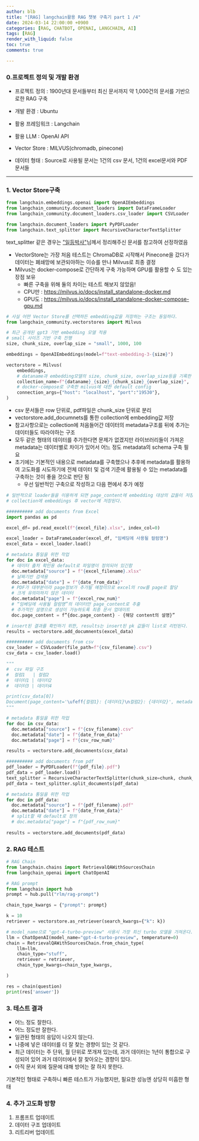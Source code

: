 ```yaml
---
author: blb
title: "[RAG] langchain활용 RAG 챗봇 구축기 part 1 /4"
date: 2024-03-14 22:00:00 +0900
categories: [RAG, CHATBOT, OPENAI, LANGCHAIN, AI]
tags: [RAG]
render_with_liquid: false
toc: true
comments: true

---
```


### 0.프로젝트 정의 및 개발 환경

- 프로젝트 정의 : 1900년대 문서들부터 최신 문서까지 약 1,000건의 문서를 기반으로한 RAG 구축

- 개발 환경 : Ubuntu

- 활용 프레임워크 : Langchain
- 활용 LLM : OpenAI API
- Vector Store : MILVUS(chromadb, pinecone)

- 데이터 형태 : Source로 사용될 문서는 1건의 csv 문서, 1건의 excel문서와 PDF 문서들

----

### 1. Vector Store구축


```python
from langchain.embeddings.openai import OpenAIEmbeddings
from langchain_community.document_loaders import DataFrameLoader
from langchain_community.document_loaders.csv_loader import CSVLoader

from langchain.document_loaders import PyPDFLoader
from langchain.text_splitter import RecursiveCharacterTextSplitter
```

text_splitter 같은 경우는 ["일등박사"](https://drfirst.tistory.com/entry/langchain%EA%B3%B5%EB%B6%80-Input-%ED%85%8D%EC%8A%A4%ED%8A%B8%EA%B0%80-%EB%84%88%EB%AC%B4-%EA%B8%B8%EB%95%8C-Text-Spitter-feat-RecursiveCharacterTextSplitter)님께서 정리해주신 문서를 참고하여 선정하였음


- VectorStore는 가장 처음 테스트는 ChromaDB로 시작해서 Pinecone을 갔다가 데이터는 폐쇄망에 보관되야하는 이슈를 만나 Milvus로 최종 결정
- Milvus는 docker-compose로 간단하게 구축 가능하며 GPU를 활용할 수 도 있는 장점 보유
  - 빠른 구축을 위해 둘의 차이는 테스트 해보지 않았음!
  - CPU만 : https://milvus.io/docs/install_standalone-docker.md
  - GPU도 : https://milvus.io/docs/install_standalone-docker-compose-gpu.md
```python
# 사실 어떤 Vector Store를 선택하든 embedding값을 저장하는 구조는 동일하다.
from langchain_community.vectorstores import Milvus

# 최근 공개된 gpt3 기반 embedding 모델 적용
# small 사이즈 기반 구축 진행
size, chunk_size, overlap_size = "small", 1000, 100

embeddings = OpenAIEmbeddings(model=f"text-embedding-3-{size}")

vectorstore = Milvus(
    embeddings,
    # dataname과 embedding모델의 size, chunk_size, overlap_size등을 기록한 collection name 설정
    collection_name=f"{dataname}_{size}_{chunk_size}_{overlap_size}",
    # docker-compose로 구축한 milvus에 대한 default config
    connection_args={"host": "localhost", "port":"19530"},
)
```

- csv 문서들은 row 단위로, pdf파일은 chunk_size 단위로 분리
- vectorstore.add_documnets를 통한 collection에 embedding값 저장
- 참고사항으로는 collection에 처음들어간 데이터의 metadata구조를 뒤에 추가는 데이터들도 따라야하는 구조
- 모두 같은 형태의 데이터를 추가한다면 문제가 없겠지만 라이브러리들이 가져온 metadata는 데이터별로 차이가 있어서 어느 정도 metadata의 schema 구축 필요
- 초기에는 기본적인 내용으로 metadata를 구축했으나 추후에 metadata를 활용하여 고도화를 시도하기에 전체 데이터 및 검색 기준에 활용될 수 있는 metadata를 구축하는 것이 좋을 것으로 판단 됨
  - 우선 일반적인 구축으로 작성하고 다음 편에서 추가 예정

```python
# 일반적으로 loader들을 이용하게 되면 page_content에 embedding 대상의 값들이 저장된다.
# collection에 embeddings 후 vector에 저장된다.

########## add documents from Excel
import pandas as pd

excel_df= pd.read_excel(f"{excel_file}.xlsx", index_col=0)

excel_loader = DataFrameLoader(excel_df, "임베딩에 사용될 컬럼명")
excel_data = excel_loader.load()

# metadata 통일을 위한 작업
for doc in excel_data:
  # 데이터 출처 확인용 default로 파일명이 정의되어 있긴함
  doc.metadata["source"] = f"{excel_filename}.xlsx"
  # 날짜기반 검색용
  doc.metadata["date"] = f"{date_from_data}"
  # PDF가 대부분이라 page정보가 추가될 예정이므로 excel의 row를 page로 할당
  # 크게 유의미하지 않은 데이터
  doc.metadata["page"] = f"{excel_row_num}"
  # “임베딩에 사용될 컬럼명”의 데이터만 page_content로 추출
  # 추가적인 설명으로 생성이 가능하도록 최종 문서 업데이트
  doc.page_content = f”{doc.page_content} - {해당 content의 설명}”

# insert된 결과를 확인하기 위한, results는 insert된 pk 값들이 list로 리턴된다.
results = vectorstore.add_documnents(excel_data)

########## add documents from csv
csv_loader = CSVLoader(file_path=f"{csv_filename}.csv")
csv_data = csv_loader.load()

"""
#  csv 파일 구조
#  컬럼1   | 컬럼2
#  데이터1 | 데이터2
#  데이터3 | 데이터4

print(csv_data[0])
Document(page_content='\ufeff{컬럼1}: {데이터1}\n컬럼2}: {데이터2}', metadata={'source': '{csv_filename}.csv', 'row': 0})
"""

# metadata 통일을 위한 작업
for doc in csv_data:
  doc.metadata["source"] = f"{csv_filename}.csv"
  doc.metadata["date"] = f"{date_from_data}"
  doc.metadata["page"] = f"{csv_row_num}"

results = vectorstore.add_documnents(csv_data)

########## add documents from pdf
pdf_loader = PyPDFLoader(f"{pdf_file}.pdf")
pdf_data = pdf_loader.load()
text_splitter = RecursiveCharacterTextSplitter(chunk_size=chunk, chunk_overlap=overlap)
pdf_data = text_splitter.split_documents(pdf_data)

# metadata 통일을 위한 작업
for doc in pdf_data:
  doc.metadata["source"] = f"{pdf_filename}.pdf"
  doc.metadata["date"] = f"{date_from_data}"
  # split할 때 default로 정의
  # doc.metadata["page"] = f"{pdf_row_num}"
 
results = vectorstore.add_documents(pdf_data)

```


### 2. RAG 테스트

```python
# RAG Chain
from langchain.chains import RetrievalQAWithSourcesChain
from langchain_openai import ChatOpenAI

# RAG prompt
from langchain import hub
prompt = hub.pull("rlm/rag-prompt")

chain_type_kwargs = {"prompt": prompt}

k = 10
retriever = vectorstore.as_retriever(search_kwargs={"k": k})

# model_name으로 "gpt-4-turbo-preview" 사용시 가장 최신 turbo 모델을 가져온다.
llm = ChatOpenAI(model_name="gpt-4-turbo-preview", temperature=0)  
chain = RetrievalQAWithSourcesChain.from_chain_type(
    llm=llm,
    chain_type="stuff",
    retriever = retriever,
    chain_type_kwargs=chain_type_kwargs,

)

res = chain(question)
print(res['answer'])

```

### 3. 테스트 결과
- 어느 정도 잘한다.
- 어느 정도만 잘한다.
- 일관된 형태의 응답이 나오지 않는다.
- 나중에 넣은 데이터를 더 잘 찾는 경향이 있는 것 같다.
- 최근 데이터는 주 단위, 월 단위로 쪼개져 있는데, 과거 데이터는 1년이 통합으로 구성되어 있어 과거 데이터에서 잘 찾아오는 경향이 있다.
- 아직 문서 외에 질문에 대해 방어는 잘 하지 못한다.

기본적인 형태로 구축하니 빠른 테스트가 가능했지만, 필요한 성능엔 상당히 미흡한 형태

### 4. 추가 고도화 방향
1) 프롬프트 업데이트
2) 데이터 구조 업데이트
3) 리트리버 업데이트

